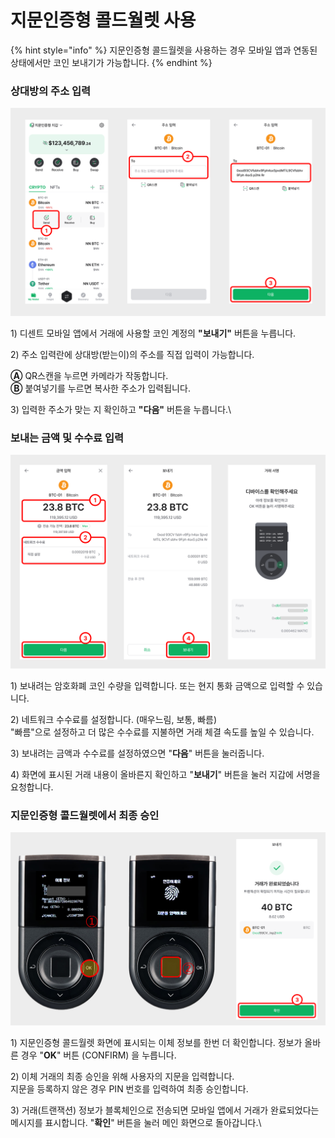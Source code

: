# 지문인증형 콜드월렛 사용

{% hint style="info" %}
지문인증형 콜드월렛을 사용하는 경우 모바일 앱과 연동된 상태에서만 코인 보내기가 가능합니다.&#x20;
{% endhint %}

### 상대방의 주소 입력 <a href="#enter-the-receiver-address" id="enter-the-receiver-address"></a>

<div align="left"><img src="../../.gitbook/assets/2 (14).png" alt=""></div>

1\) 디센트 모바일 앱에서 거래에 사용할 코인 계정의 **"보내기"** 버튼을 누릅니다.

2\) 주소 입력란에 상대방(받는이)의 주소를 직접 입력이 가능합니다.

&#x20;   **Ⓐ** QR스캔을 누르면 카메라가 작동합니다.\
&#x20;   **Ⓑ** 붙여넣기를 누르면 복사한 주소가 입력됩니다.

3\) 입력한 주소가 맞는 지 확인하고 **"다음"** 버튼을 누릅니다.\


### 보내는 금액 및 수수료 입력 <a href="#enter-the-amount-to-send-and-set-the-fee" id="enter-the-amount-to-send-and-set-the-fee"></a>

<div align="left"><img src="../../.gitbook/assets/3 (13).png" alt=""></div>

1\) 보내려는 암호화폐 코인 수량을 입력합니다.  또는 현지 통화 금액으로 입력할 수 있습니다.

2\) 네트워크 수수료를 설정합니다. (매우느림, 보통, 빠름)\
&#x20;    "빠름"으로 설정하고 더 많은 수수료를 지불하면 거래 체결 속도를 높일 수 있습니다.

3\) 보내려는 금액과 수수료를 설정하였으면 "**다음**" 버튼을 눌러줍니다.&#x20;

4\) 화면에 표시된 거래 내용이 올바른지 확인하고 "**보내기**" 버튼을 눌러 지갑에 서명을 요청합니다.

### 지문인증형 콜드월렛에서 최종 승인 <a href="#final-confirmation-from-your-biometric-wallet" id="final-confirmation-from-your-biometric-wallet"></a>

<div align="left"><img src="../../.gitbook/assets/4 (9).png" alt=""></div>

1\)  지문인증형 콜드월렛 화면에 표시되는 이체 정보를 한번 더 확인합니다. 정보가 올바른 경우 "**OK**" 버튼 (CONFIRM) 을 누릅니다.

2\) 이체 거래의 최종 승인을 위해 사용자의 지문을 입력합니다.\
&#x20;    지문을 등록하지 않은 경우 PIN 번호를 입력하여 최종 승인합니다.  &#x20;

3\) 거래(트랜잭션) 정보가 블록체인으로 전송되면 모바일 앱에서 거래가 완료되었다는 메시지를 표시합니다. "**확인**" 버튼을 눌러 메인 화면으로 돌아갑니다.\
